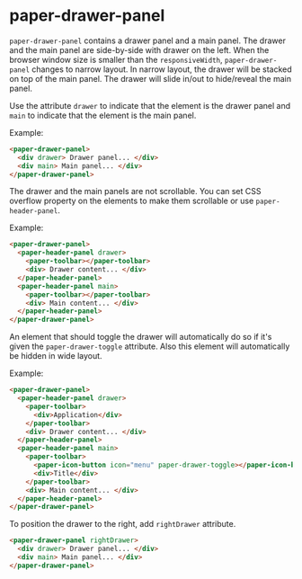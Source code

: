 # paper-drawer-panel

`paper-drawer-panel` contains a drawer panel and a main panel.  The drawer
and the main panel are side-by-side with drawer on the left.  When the browser
window size is smaller than the `responsiveWidth`, `paper-drawer-panel`
changes to narrow layout.  In narrow layout, the drawer will be stacked on top
of the main panel.  The drawer will slide in/out to hide/reveal the main
panel.

Use the attribute `drawer` to indicate that the element is the drawer panel and
`main` to indicate that the element is the main panel.

Example:

```html
<paper-drawer-panel>
  <div drawer> Drawer panel... </div>
  <div main> Main panel... </div>
</paper-drawer-panel>
```

The drawer and the main panels are not scrollable.  You can set CSS overflow
property on the elements to make them scrollable or use `paper-header-panel`.

Example:

```html
<paper-drawer-panel>
  <paper-header-panel drawer>
    <paper-toolbar></paper-toolbar>
    <div> Drawer content... </div>
  </paper-header-panel>
  <paper-header-panel main>
    <paper-toolbar></paper-toolbar>
    <div> Main content... </div>
  </paper-header-panel>
</paper-drawer-panel>
```

An element that should toggle the drawer will automatically do so if it's
given the `paper-drawer-toggle` attribute.  Also this element will automatically
be hidden in wide layout.

Example:

```html
<paper-drawer-panel>
  <paper-header-panel drawer>
    <paper-toolbar>
      <div>Application</div>
    </paper-toolbar>
    <div> Drawer content... </div>
  </paper-header-panel>
  <paper-header-panel main>
    <paper-toolbar>
      <paper-icon-button icon="menu" paper-drawer-toggle></paper-icon-button>
      <div>Title</div>
    </paper-toolbar>
    <div> Main content... </div>
  </paper-header-panel>
</paper-drawer-panel>
```

To position the drawer to the right, add `rightDrawer` attribute.

```html
<paper-drawer-panel rightDrawer>
  <div drawer> Drawer panel... </div>
  <div main> Main panel... </div>
</paper-drawer-panel>
```
